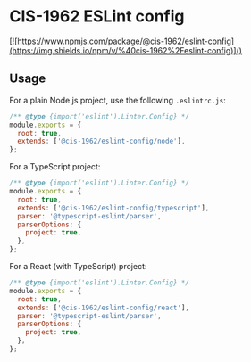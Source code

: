 # CIS-1962 ESLint config

[![https://www.npmjs.com/package/@cis-1962/eslint-config](https://img.shields.io/npm/v/%40cis-1962%2Feslint-config)]()


## Usage

For a plain Node.js project, use the following `.eslintrc.js`:

```js
/** @type {import('eslint').Linter.Config} */
module.exports = {
  root: true,
  extends: ['@cis-1962/eslint-config/node'],
};
```

For a TypeScript project:

```js
/** @type {import('eslint').Linter.Config} */
module.exports = {
  root: true,
  extends: ['@cis-1962/eslint-config/typescript'],
  parser: '@typescript-eslint/parser',
  parserOptions: {
    project: true,
  },
};
```

For a React (with TypeScript) project:

```js
/** @type {import('eslint').Linter.Config} */
module.exports = {
  root: true,
  extends: ['@cis-1962/eslint-config/react'],
  parser: '@typescript-eslint/parser',
  parserOptions: {
    project: true,
  },
};
```
